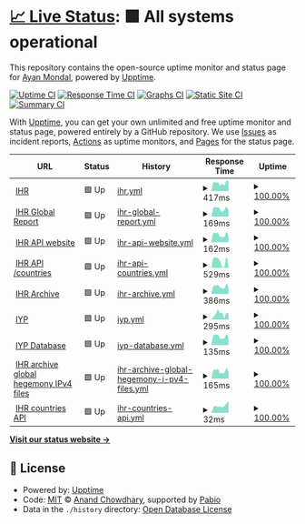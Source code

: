 # [📈 Live Status](https://trinetra110.github.io/test-upptime): <!--live status--> **🟩 All systems operational**

This repository contains the open-source uptime monitor and status page for [Ayan Mondal](https://trinetra110.github.io/test-upptime), powered by [Upptime](https://github.com/upptime/upptime).

[![Uptime CI](https://github.com/trinetra110/test-upptime/workflows/Uptime%20CI/badge.svg)](https://github.com/trinetra110/test-upptime/actions?query=workflow%3A%22Uptime+CI%22)
[![Response Time CI](https://github.com/trinetra110/test-upptime/workflows/Response%20Time%20CI/badge.svg)](https://github.com/trinetra110/test-upptime/actions?query=workflow%3A%22Response+Time+CI%22)
[![Graphs CI](https://github.com/trinetra110/test-upptime/workflows/Graphs%20CI/badge.svg)](https://github.com/trinetra110/test-upptime/actions?query=workflow%3A%22Graphs+CI%22)
[![Static Site CI](https://github.com/trinetra110/test-upptime/workflows/Static%20Site%20CI/badge.svg)](https://github.com/trinetra110/test-upptime/actions?query=workflow%3A%22Static+Site+CI%22)
[![Summary CI](https://github.com/trinetra110/test-upptime/workflows/Summary%20CI/badge.svg)](https://github.com/trinetra110/test-upptime/actions?query=workflow%3A%22Summary+CI%22)

With [Upptime](https://upptime.js.org), you can get your own unlimited and free uptime monitor and status page, powered entirely by a GitHub repository. We use [Issues](https://github.com/trinetra110/test-upptime/issues) as incident reports, [Actions](https://github.com/trinetra110/test-upptime/actions) as uptime monitors, and [Pages](https://trinetra110.github.io/test-upptime) for the status page.

<!--start: status pages-->
<!-- This summary is generated by Upptime (https://github.com/upptime/upptime) -->
<!-- Do not edit this manually, your changes will be overwritten -->
<!-- prettier-ignore -->
| URL | Status | History | Response Time | Uptime |
| --- | ------ | ------- | ------------- | ------ |
| <img alt="" src="https://icons.duckduckgo.com/ip3/www.ihr.live.ico" height="13"> [IHR](https://www.ihr.live) | 🟩 Up | [ihr.yml](https://github.com/trinetra110/test-upptime/commits/HEAD/history/ihr.yml) | <details><summary><img alt="Response time graph" src="./graphs/ihr/response-time-week.png" height="20"> 417ms</summary><br><a href="https://trinetra110.github.io/test-upptime/history/ihr"><img alt="Response time 417" src="https://img.shields.io/endpoint?url=https%3A%2F%2Fraw.githubusercontent.com%2Ftrinetra110%2Ftest-upptime%2FHEAD%2Fapi%2Fihr%2Fresponse-time.json"></a><br><a href="https://trinetra110.github.io/test-upptime/history/ihr"><img alt="24-hour response time 404" src="https://img.shields.io/endpoint?url=https%3A%2F%2Fraw.githubusercontent.com%2Ftrinetra110%2Ftest-upptime%2FHEAD%2Fapi%2Fihr%2Fresponse-time-day.json"></a><br><a href="https://trinetra110.github.io/test-upptime/history/ihr"><img alt="7-day response time 417" src="https://img.shields.io/endpoint?url=https%3A%2F%2Fraw.githubusercontent.com%2Ftrinetra110%2Ftest-upptime%2FHEAD%2Fapi%2Fihr%2Fresponse-time-week.json"></a><br><a href="https://trinetra110.github.io/test-upptime/history/ihr"><img alt="30-day response time 417" src="https://img.shields.io/endpoint?url=https%3A%2F%2Fraw.githubusercontent.com%2Ftrinetra110%2Ftest-upptime%2FHEAD%2Fapi%2Fihr%2Fresponse-time-month.json"></a><br><a href="https://trinetra110.github.io/test-upptime/history/ihr"><img alt="1-year response time 417" src="https://img.shields.io/endpoint?url=https%3A%2F%2Fraw.githubusercontent.com%2Ftrinetra110%2Ftest-upptime%2FHEAD%2Fapi%2Fihr%2Fresponse-time-year.json"></a></details> | <details><summary><a href="https://trinetra110.github.io/test-upptime/history/ihr">100.00%</a></summary><a href="https://trinetra110.github.io/test-upptime/history/ihr"><img alt="All-time uptime 100.00%" src="https://img.shields.io/endpoint?url=https%3A%2F%2Fraw.githubusercontent.com%2Ftrinetra110%2Ftest-upptime%2FHEAD%2Fapi%2Fihr%2Fuptime.json"></a><br><a href="https://trinetra110.github.io/test-upptime/history/ihr"><img alt="24-hour uptime 100.00%" src="https://img.shields.io/endpoint?url=https%3A%2F%2Fraw.githubusercontent.com%2Ftrinetra110%2Ftest-upptime%2FHEAD%2Fapi%2Fihr%2Fuptime-day.json"></a><br><a href="https://trinetra110.github.io/test-upptime/history/ihr"><img alt="7-day uptime 100.00%" src="https://img.shields.io/endpoint?url=https%3A%2F%2Fraw.githubusercontent.com%2Ftrinetra110%2Ftest-upptime%2FHEAD%2Fapi%2Fihr%2Fuptime-week.json"></a><br><a href="https://trinetra110.github.io/test-upptime/history/ihr"><img alt="30-day uptime 100.00%" src="https://img.shields.io/endpoint?url=https%3A%2F%2Fraw.githubusercontent.com%2Ftrinetra110%2Ftest-upptime%2FHEAD%2Fapi%2Fihr%2Fuptime-month.json"></a><br><a href="https://trinetra110.github.io/test-upptime/history/ihr"><img alt="1-year uptime 100.00%" src="https://img.shields.io/endpoint?url=https%3A%2F%2Fraw.githubusercontent.com%2Ftrinetra110%2Ftest-upptime%2FHEAD%2Fapi%2Fihr%2Fuptime-year.json"></a></details>
| <img alt="" src="https://icons.duckduckgo.com/ip3/www.ihr.live.ico" height="13"> [IHR Global Report](https://www.ihr.live/en/global-report) | 🟩 Up | [ihr-global-report.yml](https://github.com/trinetra110/test-upptime/commits/HEAD/history/ihr-global-report.yml) | <details><summary><img alt="Response time graph" src="./graphs/ihr-global-report/response-time-week.png" height="20"> 169ms</summary><br><a href="https://trinetra110.github.io/test-upptime/history/ihr-global-report"><img alt="Response time 169" src="https://img.shields.io/endpoint?url=https%3A%2F%2Fraw.githubusercontent.com%2Ftrinetra110%2Ftest-upptime%2FHEAD%2Fapi%2Fihr-global-report%2Fresponse-time.json"></a><br><a href="https://trinetra110.github.io/test-upptime/history/ihr-global-report"><img alt="24-hour response time 156" src="https://img.shields.io/endpoint?url=https%3A%2F%2Fraw.githubusercontent.com%2Ftrinetra110%2Ftest-upptime%2FHEAD%2Fapi%2Fihr-global-report%2Fresponse-time-day.json"></a><br><a href="https://trinetra110.github.io/test-upptime/history/ihr-global-report"><img alt="7-day response time 169" src="https://img.shields.io/endpoint?url=https%3A%2F%2Fraw.githubusercontent.com%2Ftrinetra110%2Ftest-upptime%2FHEAD%2Fapi%2Fihr-global-report%2Fresponse-time-week.json"></a><br><a href="https://trinetra110.github.io/test-upptime/history/ihr-global-report"><img alt="30-day response time 169" src="https://img.shields.io/endpoint?url=https%3A%2F%2Fraw.githubusercontent.com%2Ftrinetra110%2Ftest-upptime%2FHEAD%2Fapi%2Fihr-global-report%2Fresponse-time-month.json"></a><br><a href="https://trinetra110.github.io/test-upptime/history/ihr-global-report"><img alt="1-year response time 169" src="https://img.shields.io/endpoint?url=https%3A%2F%2Fraw.githubusercontent.com%2Ftrinetra110%2Ftest-upptime%2FHEAD%2Fapi%2Fihr-global-report%2Fresponse-time-year.json"></a></details> | <details><summary><a href="https://trinetra110.github.io/test-upptime/history/ihr-global-report">100.00%</a></summary><a href="https://trinetra110.github.io/test-upptime/history/ihr-global-report"><img alt="All-time uptime 100.00%" src="https://img.shields.io/endpoint?url=https%3A%2F%2Fraw.githubusercontent.com%2Ftrinetra110%2Ftest-upptime%2FHEAD%2Fapi%2Fihr-global-report%2Fuptime.json"></a><br><a href="https://trinetra110.github.io/test-upptime/history/ihr-global-report"><img alt="24-hour uptime 100.00%" src="https://img.shields.io/endpoint?url=https%3A%2F%2Fraw.githubusercontent.com%2Ftrinetra110%2Ftest-upptime%2FHEAD%2Fapi%2Fihr-global-report%2Fuptime-day.json"></a><br><a href="https://trinetra110.github.io/test-upptime/history/ihr-global-report"><img alt="7-day uptime 100.00%" src="https://img.shields.io/endpoint?url=https%3A%2F%2Fraw.githubusercontent.com%2Ftrinetra110%2Ftest-upptime%2FHEAD%2Fapi%2Fihr-global-report%2Fuptime-week.json"></a><br><a href="https://trinetra110.github.io/test-upptime/history/ihr-global-report"><img alt="30-day uptime 100.00%" src="https://img.shields.io/endpoint?url=https%3A%2F%2Fraw.githubusercontent.com%2Ftrinetra110%2Ftest-upptime%2FHEAD%2Fapi%2Fihr-global-report%2Fuptime-month.json"></a><br><a href="https://trinetra110.github.io/test-upptime/history/ihr-global-report"><img alt="1-year uptime 100.00%" src="https://img.shields.io/endpoint?url=https%3A%2F%2Fraw.githubusercontent.com%2Ftrinetra110%2Ftest-upptime%2FHEAD%2Fapi%2Fihr-global-report%2Fuptime-year.json"></a></details>
| <img alt="" src="https://icons.duckduckgo.com/ip3/www.ihr.live.ico" height="13"> [IHR API website](https://www.ihr.live/en/api) | 🟩 Up | [ihr-api-website.yml](https://github.com/trinetra110/test-upptime/commits/HEAD/history/ihr-api-website.yml) | <details><summary><img alt="Response time graph" src="./graphs/ihr-api-website/response-time-week.png" height="20"> 162ms</summary><br><a href="https://trinetra110.github.io/test-upptime/history/ihr-api-website"><img alt="Response time 162" src="https://img.shields.io/endpoint?url=https%3A%2F%2Fraw.githubusercontent.com%2Ftrinetra110%2Ftest-upptime%2FHEAD%2Fapi%2Fihr-api-website%2Fresponse-time.json"></a><br><a href="https://trinetra110.github.io/test-upptime/history/ihr-api-website"><img alt="24-hour response time 149" src="https://img.shields.io/endpoint?url=https%3A%2F%2Fraw.githubusercontent.com%2Ftrinetra110%2Ftest-upptime%2FHEAD%2Fapi%2Fihr-api-website%2Fresponse-time-day.json"></a><br><a href="https://trinetra110.github.io/test-upptime/history/ihr-api-website"><img alt="7-day response time 162" src="https://img.shields.io/endpoint?url=https%3A%2F%2Fraw.githubusercontent.com%2Ftrinetra110%2Ftest-upptime%2FHEAD%2Fapi%2Fihr-api-website%2Fresponse-time-week.json"></a><br><a href="https://trinetra110.github.io/test-upptime/history/ihr-api-website"><img alt="30-day response time 162" src="https://img.shields.io/endpoint?url=https%3A%2F%2Fraw.githubusercontent.com%2Ftrinetra110%2Ftest-upptime%2FHEAD%2Fapi%2Fihr-api-website%2Fresponse-time-month.json"></a><br><a href="https://trinetra110.github.io/test-upptime/history/ihr-api-website"><img alt="1-year response time 162" src="https://img.shields.io/endpoint?url=https%3A%2F%2Fraw.githubusercontent.com%2Ftrinetra110%2Ftest-upptime%2FHEAD%2Fapi%2Fihr-api-website%2Fresponse-time-year.json"></a></details> | <details><summary><a href="https://trinetra110.github.io/test-upptime/history/ihr-api-website">100.00%</a></summary><a href="https://trinetra110.github.io/test-upptime/history/ihr-api-website"><img alt="All-time uptime 100.00%" src="https://img.shields.io/endpoint?url=https%3A%2F%2Fraw.githubusercontent.com%2Ftrinetra110%2Ftest-upptime%2FHEAD%2Fapi%2Fihr-api-website%2Fuptime.json"></a><br><a href="https://trinetra110.github.io/test-upptime/history/ihr-api-website"><img alt="24-hour uptime 100.00%" src="https://img.shields.io/endpoint?url=https%3A%2F%2Fraw.githubusercontent.com%2Ftrinetra110%2Ftest-upptime%2FHEAD%2Fapi%2Fihr-api-website%2Fuptime-day.json"></a><br><a href="https://trinetra110.github.io/test-upptime/history/ihr-api-website"><img alt="7-day uptime 100.00%" src="https://img.shields.io/endpoint?url=https%3A%2F%2Fraw.githubusercontent.com%2Ftrinetra110%2Ftest-upptime%2FHEAD%2Fapi%2Fihr-api-website%2Fuptime-week.json"></a><br><a href="https://trinetra110.github.io/test-upptime/history/ihr-api-website"><img alt="30-day uptime 100.00%" src="https://img.shields.io/endpoint?url=https%3A%2F%2Fraw.githubusercontent.com%2Ftrinetra110%2Ftest-upptime%2FHEAD%2Fapi%2Fihr-api-website%2Fuptime-month.json"></a><br><a href="https://trinetra110.github.io/test-upptime/history/ihr-api-website"><img alt="1-year uptime 100.00%" src="https://img.shields.io/endpoint?url=https%3A%2F%2Fraw.githubusercontent.com%2Ftrinetra110%2Ftest-upptime%2FHEAD%2Fapi%2Fihr-api-website%2Fuptime-year.json"></a></details>
| <img alt="" src="https://icons.duckduckgo.com/ip3/null.ico" height="13"> [IHR API /countries](www.ihr.live/ihr/api/countries) | 🟩 Up | [ihr-api-countries.yml](https://github.com/trinetra110/test-upptime/commits/HEAD/history/ihr-api-countries.yml) | <details><summary><img alt="Response time graph" src="./graphs/ihr-api-countries/response-time-week.png" height="20"> 529ms</summary><br><a href="https://trinetra110.github.io/test-upptime/history/ihr-api-countries"><img alt="Response time 529" src="https://img.shields.io/endpoint?url=https%3A%2F%2Fraw.githubusercontent.com%2Ftrinetra110%2Ftest-upptime%2FHEAD%2Fapi%2Fihr-api-countries%2Fresponse-time.json"></a><br><a href="https://trinetra110.github.io/test-upptime/history/ihr-api-countries"><img alt="24-hour response time 414" src="https://img.shields.io/endpoint?url=https%3A%2F%2Fraw.githubusercontent.com%2Ftrinetra110%2Ftest-upptime%2FHEAD%2Fapi%2Fihr-api-countries%2Fresponse-time-day.json"></a><br><a href="https://trinetra110.github.io/test-upptime/history/ihr-api-countries"><img alt="7-day response time 529" src="https://img.shields.io/endpoint?url=https%3A%2F%2Fraw.githubusercontent.com%2Ftrinetra110%2Ftest-upptime%2FHEAD%2Fapi%2Fihr-api-countries%2Fresponse-time-week.json"></a><br><a href="https://trinetra110.github.io/test-upptime/history/ihr-api-countries"><img alt="30-day response time 529" src="https://img.shields.io/endpoint?url=https%3A%2F%2Fraw.githubusercontent.com%2Ftrinetra110%2Ftest-upptime%2FHEAD%2Fapi%2Fihr-api-countries%2Fresponse-time-month.json"></a><br><a href="https://trinetra110.github.io/test-upptime/history/ihr-api-countries"><img alt="1-year response time 529" src="https://img.shields.io/endpoint?url=https%3A%2F%2Fraw.githubusercontent.com%2Ftrinetra110%2Ftest-upptime%2FHEAD%2Fapi%2Fihr-api-countries%2Fresponse-time-year.json"></a></details> | <details><summary><a href="https://trinetra110.github.io/test-upptime/history/ihr-api-countries">100.00%</a></summary><a href="https://trinetra110.github.io/test-upptime/history/ihr-api-countries"><img alt="All-time uptime 100.00%" src="https://img.shields.io/endpoint?url=https%3A%2F%2Fraw.githubusercontent.com%2Ftrinetra110%2Ftest-upptime%2FHEAD%2Fapi%2Fihr-api-countries%2Fuptime.json"></a><br><a href="https://trinetra110.github.io/test-upptime/history/ihr-api-countries"><img alt="24-hour uptime 100.00%" src="https://img.shields.io/endpoint?url=https%3A%2F%2Fraw.githubusercontent.com%2Ftrinetra110%2Ftest-upptime%2FHEAD%2Fapi%2Fihr-api-countries%2Fuptime-day.json"></a><br><a href="https://trinetra110.github.io/test-upptime/history/ihr-api-countries"><img alt="7-day uptime 100.00%" src="https://img.shields.io/endpoint?url=https%3A%2F%2Fraw.githubusercontent.com%2Ftrinetra110%2Ftest-upptime%2FHEAD%2Fapi%2Fihr-api-countries%2Fuptime-week.json"></a><br><a href="https://trinetra110.github.io/test-upptime/history/ihr-api-countries"><img alt="30-day uptime 100.00%" src="https://img.shields.io/endpoint?url=https%3A%2F%2Fraw.githubusercontent.com%2Ftrinetra110%2Ftest-upptime%2FHEAD%2Fapi%2Fihr-api-countries%2Fuptime-month.json"></a><br><a href="https://trinetra110.github.io/test-upptime/history/ihr-api-countries"><img alt="1-year uptime 100.00%" src="https://img.shields.io/endpoint?url=https%3A%2F%2Fraw.githubusercontent.com%2Ftrinetra110%2Ftest-upptime%2FHEAD%2Fapi%2Fihr-api-countries%2Fuptime-year.json"></a></details>
| <img alt="" src="https://icons.duckduckgo.com/ip3/archive.ihr.live.ico" height="13"> [IHR Archive](https://archive.ihr.live) | 🟩 Up | [ihr-archive.yml](https://github.com/trinetra110/test-upptime/commits/HEAD/history/ihr-archive.yml) | <details><summary><img alt="Response time graph" src="./graphs/ihr-archive/response-time-week.png" height="20"> 386ms</summary><br><a href="https://trinetra110.github.io/test-upptime/history/ihr-archive"><img alt="Response time 386" src="https://img.shields.io/endpoint?url=https%3A%2F%2Fraw.githubusercontent.com%2Ftrinetra110%2Ftest-upptime%2FHEAD%2Fapi%2Fihr-archive%2Fresponse-time.json"></a><br><a href="https://trinetra110.github.io/test-upptime/history/ihr-archive"><img alt="24-hour response time 371" src="https://img.shields.io/endpoint?url=https%3A%2F%2Fraw.githubusercontent.com%2Ftrinetra110%2Ftest-upptime%2FHEAD%2Fapi%2Fihr-archive%2Fresponse-time-day.json"></a><br><a href="https://trinetra110.github.io/test-upptime/history/ihr-archive"><img alt="7-day response time 386" src="https://img.shields.io/endpoint?url=https%3A%2F%2Fraw.githubusercontent.com%2Ftrinetra110%2Ftest-upptime%2FHEAD%2Fapi%2Fihr-archive%2Fresponse-time-week.json"></a><br><a href="https://trinetra110.github.io/test-upptime/history/ihr-archive"><img alt="30-day response time 386" src="https://img.shields.io/endpoint?url=https%3A%2F%2Fraw.githubusercontent.com%2Ftrinetra110%2Ftest-upptime%2FHEAD%2Fapi%2Fihr-archive%2Fresponse-time-month.json"></a><br><a href="https://trinetra110.github.io/test-upptime/history/ihr-archive"><img alt="1-year response time 386" src="https://img.shields.io/endpoint?url=https%3A%2F%2Fraw.githubusercontent.com%2Ftrinetra110%2Ftest-upptime%2FHEAD%2Fapi%2Fihr-archive%2Fresponse-time-year.json"></a></details> | <details><summary><a href="https://trinetra110.github.io/test-upptime/history/ihr-archive">100.00%</a></summary><a href="https://trinetra110.github.io/test-upptime/history/ihr-archive"><img alt="All-time uptime 100.00%" src="https://img.shields.io/endpoint?url=https%3A%2F%2Fraw.githubusercontent.com%2Ftrinetra110%2Ftest-upptime%2FHEAD%2Fapi%2Fihr-archive%2Fuptime.json"></a><br><a href="https://trinetra110.github.io/test-upptime/history/ihr-archive"><img alt="24-hour uptime 100.00%" src="https://img.shields.io/endpoint?url=https%3A%2F%2Fraw.githubusercontent.com%2Ftrinetra110%2Ftest-upptime%2FHEAD%2Fapi%2Fihr-archive%2Fuptime-day.json"></a><br><a href="https://trinetra110.github.io/test-upptime/history/ihr-archive"><img alt="7-day uptime 100.00%" src="https://img.shields.io/endpoint?url=https%3A%2F%2Fraw.githubusercontent.com%2Ftrinetra110%2Ftest-upptime%2FHEAD%2Fapi%2Fihr-archive%2Fuptime-week.json"></a><br><a href="https://trinetra110.github.io/test-upptime/history/ihr-archive"><img alt="30-day uptime 100.00%" src="https://img.shields.io/endpoint?url=https%3A%2F%2Fraw.githubusercontent.com%2Ftrinetra110%2Ftest-upptime%2FHEAD%2Fapi%2Fihr-archive%2Fuptime-month.json"></a><br><a href="https://trinetra110.github.io/test-upptime/history/ihr-archive"><img alt="1-year uptime 100.00%" src="https://img.shields.io/endpoint?url=https%3A%2F%2Fraw.githubusercontent.com%2Ftrinetra110%2Ftest-upptime%2FHEAD%2Fapi%2Fihr-archive%2Fuptime-year.json"></a></details>
| <img alt="" src="https://icons.duckduckgo.com/ip3/iyp.iijlab.net.ico" height="13"> [IYP](https://iyp.iijlab.net) | 🟩 Up | [iyp.yml](https://github.com/trinetra110/test-upptime/commits/HEAD/history/iyp.yml) | <details><summary><img alt="Response time graph" src="./graphs/iyp/response-time-week.png" height="20"> 295ms</summary><br><a href="https://trinetra110.github.io/test-upptime/history/iyp"><img alt="Response time 295" src="https://img.shields.io/endpoint?url=https%3A%2F%2Fraw.githubusercontent.com%2Ftrinetra110%2Ftest-upptime%2FHEAD%2Fapi%2Fiyp%2Fresponse-time.json"></a><br><a href="https://trinetra110.github.io/test-upptime/history/iyp"><img alt="24-hour response time 322" src="https://img.shields.io/endpoint?url=https%3A%2F%2Fraw.githubusercontent.com%2Ftrinetra110%2Ftest-upptime%2FHEAD%2Fapi%2Fiyp%2Fresponse-time-day.json"></a><br><a href="https://trinetra110.github.io/test-upptime/history/iyp"><img alt="7-day response time 295" src="https://img.shields.io/endpoint?url=https%3A%2F%2Fraw.githubusercontent.com%2Ftrinetra110%2Ftest-upptime%2FHEAD%2Fapi%2Fiyp%2Fresponse-time-week.json"></a><br><a href="https://trinetra110.github.io/test-upptime/history/iyp"><img alt="30-day response time 295" src="https://img.shields.io/endpoint?url=https%3A%2F%2Fraw.githubusercontent.com%2Ftrinetra110%2Ftest-upptime%2FHEAD%2Fapi%2Fiyp%2Fresponse-time-month.json"></a><br><a href="https://trinetra110.github.io/test-upptime/history/iyp"><img alt="1-year response time 295" src="https://img.shields.io/endpoint?url=https%3A%2F%2Fraw.githubusercontent.com%2Ftrinetra110%2Ftest-upptime%2FHEAD%2Fapi%2Fiyp%2Fresponse-time-year.json"></a></details> | <details><summary><a href="https://trinetra110.github.io/test-upptime/history/iyp">100.00%</a></summary><a href="https://trinetra110.github.io/test-upptime/history/iyp"><img alt="All-time uptime 100.00%" src="https://img.shields.io/endpoint?url=https%3A%2F%2Fraw.githubusercontent.com%2Ftrinetra110%2Ftest-upptime%2FHEAD%2Fapi%2Fiyp%2Fuptime.json"></a><br><a href="https://trinetra110.github.io/test-upptime/history/iyp"><img alt="24-hour uptime 100.00%" src="https://img.shields.io/endpoint?url=https%3A%2F%2Fraw.githubusercontent.com%2Ftrinetra110%2Ftest-upptime%2FHEAD%2Fapi%2Fiyp%2Fuptime-day.json"></a><br><a href="https://trinetra110.github.io/test-upptime/history/iyp"><img alt="7-day uptime 100.00%" src="https://img.shields.io/endpoint?url=https%3A%2F%2Fraw.githubusercontent.com%2Ftrinetra110%2Ftest-upptime%2FHEAD%2Fapi%2Fiyp%2Fuptime-week.json"></a><br><a href="https://trinetra110.github.io/test-upptime/history/iyp"><img alt="30-day uptime 100.00%" src="https://img.shields.io/endpoint?url=https%3A%2F%2Fraw.githubusercontent.com%2Ftrinetra110%2Ftest-upptime%2FHEAD%2Fapi%2Fiyp%2Fuptime-month.json"></a><br><a href="https://trinetra110.github.io/test-upptime/history/iyp"><img alt="1-year uptime 100.00%" src="https://img.shields.io/endpoint?url=https%3A%2F%2Fraw.githubusercontent.com%2Ftrinetra110%2Ftest-upptime%2FHEAD%2Fapi%2Fiyp%2Fuptime-year.json"></a></details>
| <img alt="" src="https://icons.duckduckgo.com/ip3/null.ico" height="13"> [IYP Database](iyp-bolt.iijlab.net) | 🟩 Up | [iyp-database.yml](https://github.com/trinetra110/test-upptime/commits/HEAD/history/iyp-database.yml) | <details><summary><img alt="Response time graph" src="./graphs/iyp-database/response-time-week.png" height="20"> 135ms</summary><br><a href="https://trinetra110.github.io/test-upptime/history/iyp-database"><img alt="Response time 135" src="https://img.shields.io/endpoint?url=https%3A%2F%2Fraw.githubusercontent.com%2Ftrinetra110%2Ftest-upptime%2FHEAD%2Fapi%2Fiyp-database%2Fresponse-time.json"></a><br><a href="https://trinetra110.github.io/test-upptime/history/iyp-database"><img alt="24-hour response time 125" src="https://img.shields.io/endpoint?url=https%3A%2F%2Fraw.githubusercontent.com%2Ftrinetra110%2Ftest-upptime%2FHEAD%2Fapi%2Fiyp-database%2Fresponse-time-day.json"></a><br><a href="https://trinetra110.github.io/test-upptime/history/iyp-database"><img alt="7-day response time 135" src="https://img.shields.io/endpoint?url=https%3A%2F%2Fraw.githubusercontent.com%2Ftrinetra110%2Ftest-upptime%2FHEAD%2Fapi%2Fiyp-database%2Fresponse-time-week.json"></a><br><a href="https://trinetra110.github.io/test-upptime/history/iyp-database"><img alt="30-day response time 135" src="https://img.shields.io/endpoint?url=https%3A%2F%2Fraw.githubusercontent.com%2Ftrinetra110%2Ftest-upptime%2FHEAD%2Fapi%2Fiyp-database%2Fresponse-time-month.json"></a><br><a href="https://trinetra110.github.io/test-upptime/history/iyp-database"><img alt="1-year response time 135" src="https://img.shields.io/endpoint?url=https%3A%2F%2Fraw.githubusercontent.com%2Ftrinetra110%2Ftest-upptime%2FHEAD%2Fapi%2Fiyp-database%2Fresponse-time-year.json"></a></details> | <details><summary><a href="https://trinetra110.github.io/test-upptime/history/iyp-database">100.00%</a></summary><a href="https://trinetra110.github.io/test-upptime/history/iyp-database"><img alt="All-time uptime 100.00%" src="https://img.shields.io/endpoint?url=https%3A%2F%2Fraw.githubusercontent.com%2Ftrinetra110%2Ftest-upptime%2FHEAD%2Fapi%2Fiyp-database%2Fuptime.json"></a><br><a href="https://trinetra110.github.io/test-upptime/history/iyp-database"><img alt="24-hour uptime 100.00%" src="https://img.shields.io/endpoint?url=https%3A%2F%2Fraw.githubusercontent.com%2Ftrinetra110%2Ftest-upptime%2FHEAD%2Fapi%2Fiyp-database%2Fuptime-day.json"></a><br><a href="https://trinetra110.github.io/test-upptime/history/iyp-database"><img alt="7-day uptime 100.00%" src="https://img.shields.io/endpoint?url=https%3A%2F%2Fraw.githubusercontent.com%2Ftrinetra110%2Ftest-upptime%2FHEAD%2Fapi%2Fiyp-database%2Fuptime-week.json"></a><br><a href="https://trinetra110.github.io/test-upptime/history/iyp-database"><img alt="30-day uptime 100.00%" src="https://img.shields.io/endpoint?url=https%3A%2F%2Fraw.githubusercontent.com%2Ftrinetra110%2Ftest-upptime%2FHEAD%2Fapi%2Fiyp-database%2Fuptime-month.json"></a><br><a href="https://trinetra110.github.io/test-upptime/history/iyp-database"><img alt="1-year uptime 100.00%" src="https://img.shields.io/endpoint?url=https%3A%2F%2Fraw.githubusercontent.com%2Ftrinetra110%2Ftest-upptime%2FHEAD%2Fapi%2Fiyp-database%2Fuptime-year.json"></a></details>
| <img alt="" src="https://icons.duckduckgo.com/ip3/archive.ihr.live.ico" height="13"> [IHR archive global hegemony IPv4 files](https://archive.ihr.live/ihr/hegemony/ipv4/global/2020/01/01/) | 🟩 Up | [ihr-archive-global-hegemony-i-pv4-files.yml](https://github.com/trinetra110/test-upptime/commits/HEAD/history/ihr-archive-global-hegemony-i-pv4-files.yml) | <details><summary><img alt="Response time graph" src="./graphs/ihr-archive-global-hegemony-i-pv4-files/response-time-week.png" height="20"> 165ms</summary><br><a href="https://trinetra110.github.io/test-upptime/history/ihr-archive-global-hegemony-i-pv4-files"><img alt="Response time 165" src="https://img.shields.io/endpoint?url=https%3A%2F%2Fraw.githubusercontent.com%2Ftrinetra110%2Ftest-upptime%2FHEAD%2Fapi%2Fihr-archive-global-hegemony-i-pv4-files%2Fresponse-time.json"></a><br><a href="https://trinetra110.github.io/test-upptime/history/ihr-archive-global-hegemony-i-pv4-files"><img alt="24-hour response time 156" src="https://img.shields.io/endpoint?url=https%3A%2F%2Fraw.githubusercontent.com%2Ftrinetra110%2Ftest-upptime%2FHEAD%2Fapi%2Fihr-archive-global-hegemony-i-pv4-files%2Fresponse-time-day.json"></a><br><a href="https://trinetra110.github.io/test-upptime/history/ihr-archive-global-hegemony-i-pv4-files"><img alt="7-day response time 165" src="https://img.shields.io/endpoint?url=https%3A%2F%2Fraw.githubusercontent.com%2Ftrinetra110%2Ftest-upptime%2FHEAD%2Fapi%2Fihr-archive-global-hegemony-i-pv4-files%2Fresponse-time-week.json"></a><br><a href="https://trinetra110.github.io/test-upptime/history/ihr-archive-global-hegemony-i-pv4-files"><img alt="30-day response time 165" src="https://img.shields.io/endpoint?url=https%3A%2F%2Fraw.githubusercontent.com%2Ftrinetra110%2Ftest-upptime%2FHEAD%2Fapi%2Fihr-archive-global-hegemony-i-pv4-files%2Fresponse-time-month.json"></a><br><a href="https://trinetra110.github.io/test-upptime/history/ihr-archive-global-hegemony-i-pv4-files"><img alt="1-year response time 165" src="https://img.shields.io/endpoint?url=https%3A%2F%2Fraw.githubusercontent.com%2Ftrinetra110%2Ftest-upptime%2FHEAD%2Fapi%2Fihr-archive-global-hegemony-i-pv4-files%2Fresponse-time-year.json"></a></details> | <details><summary><a href="https://trinetra110.github.io/test-upptime/history/ihr-archive-global-hegemony-i-pv4-files">100.00%</a></summary><a href="https://trinetra110.github.io/test-upptime/history/ihr-archive-global-hegemony-i-pv4-files"><img alt="All-time uptime 100.00%" src="https://img.shields.io/endpoint?url=https%3A%2F%2Fraw.githubusercontent.com%2Ftrinetra110%2Ftest-upptime%2FHEAD%2Fapi%2Fihr-archive-global-hegemony-i-pv4-files%2Fuptime.json"></a><br><a href="https://trinetra110.github.io/test-upptime/history/ihr-archive-global-hegemony-i-pv4-files"><img alt="24-hour uptime 100.00%" src="https://img.shields.io/endpoint?url=https%3A%2F%2Fraw.githubusercontent.com%2Ftrinetra110%2Ftest-upptime%2FHEAD%2Fapi%2Fihr-archive-global-hegemony-i-pv4-files%2Fuptime-day.json"></a><br><a href="https://trinetra110.github.io/test-upptime/history/ihr-archive-global-hegemony-i-pv4-files"><img alt="7-day uptime 100.00%" src="https://img.shields.io/endpoint?url=https%3A%2F%2Fraw.githubusercontent.com%2Ftrinetra110%2Ftest-upptime%2FHEAD%2Fapi%2Fihr-archive-global-hegemony-i-pv4-files%2Fuptime-week.json"></a><br><a href="https://trinetra110.github.io/test-upptime/history/ihr-archive-global-hegemony-i-pv4-files"><img alt="30-day uptime 100.00%" src="https://img.shields.io/endpoint?url=https%3A%2F%2Fraw.githubusercontent.com%2Ftrinetra110%2Ftest-upptime%2FHEAD%2Fapi%2Fihr-archive-global-hegemony-i-pv4-files%2Fuptime-month.json"></a><br><a href="https://trinetra110.github.io/test-upptime/history/ihr-archive-global-hegemony-i-pv4-files"><img alt="1-year uptime 100.00%" src="https://img.shields.io/endpoint?url=https%3A%2F%2Fraw.githubusercontent.com%2Ftrinetra110%2Ftest-upptime%2FHEAD%2Fapi%2Fihr-archive-global-hegemony-i-pv4-files%2Fuptime-year.json"></a></details>
| <img alt="" src="https://icons.duckduckgo.com/ip3/null.ico" height="13"> [IHR countries API](www.ihr.live/ihr/api/countries) | 🟩 Up | [ihr-countries-api.yml](https://github.com/trinetra110/test-upptime/commits/HEAD/history/ihr-countries-api.yml) | <details><summary><img alt="Response time graph" src="./graphs/ihr-countries-api/response-time-week.png" height="20"> 32ms</summary><br><a href="https://trinetra110.github.io/test-upptime/history/ihr-countries-api"><img alt="Response time 32" src="https://img.shields.io/endpoint?url=https%3A%2F%2Fraw.githubusercontent.com%2Ftrinetra110%2Ftest-upptime%2FHEAD%2Fapi%2Fihr-countries-api%2Fresponse-time.json"></a><br><a href="https://trinetra110.github.io/test-upptime/history/ihr-countries-api"><img alt="24-hour response time 32" src="https://img.shields.io/endpoint?url=https%3A%2F%2Fraw.githubusercontent.com%2Ftrinetra110%2Ftest-upptime%2FHEAD%2Fapi%2Fihr-countries-api%2Fresponse-time-day.json"></a><br><a href="https://trinetra110.github.io/test-upptime/history/ihr-countries-api"><img alt="7-day response time 32" src="https://img.shields.io/endpoint?url=https%3A%2F%2Fraw.githubusercontent.com%2Ftrinetra110%2Ftest-upptime%2FHEAD%2Fapi%2Fihr-countries-api%2Fresponse-time-week.json"></a><br><a href="https://trinetra110.github.io/test-upptime/history/ihr-countries-api"><img alt="30-day response time 32" src="https://img.shields.io/endpoint?url=https%3A%2F%2Fraw.githubusercontent.com%2Ftrinetra110%2Ftest-upptime%2FHEAD%2Fapi%2Fihr-countries-api%2Fresponse-time-month.json"></a><br><a href="https://trinetra110.github.io/test-upptime/history/ihr-countries-api"><img alt="1-year response time 32" src="https://img.shields.io/endpoint?url=https%3A%2F%2Fraw.githubusercontent.com%2Ftrinetra110%2Ftest-upptime%2FHEAD%2Fapi%2Fihr-countries-api%2Fresponse-time-year.json"></a></details> | <details><summary><a href="https://trinetra110.github.io/test-upptime/history/ihr-countries-api">100.00%</a></summary><a href="https://trinetra110.github.io/test-upptime/history/ihr-countries-api"><img alt="All-time uptime 100.00%" src="https://img.shields.io/endpoint?url=https%3A%2F%2Fraw.githubusercontent.com%2Ftrinetra110%2Ftest-upptime%2FHEAD%2Fapi%2Fihr-countries-api%2Fuptime.json"></a><br><a href="https://trinetra110.github.io/test-upptime/history/ihr-countries-api"><img alt="24-hour uptime 100.00%" src="https://img.shields.io/endpoint?url=https%3A%2F%2Fraw.githubusercontent.com%2Ftrinetra110%2Ftest-upptime%2FHEAD%2Fapi%2Fihr-countries-api%2Fuptime-day.json"></a><br><a href="https://trinetra110.github.io/test-upptime/history/ihr-countries-api"><img alt="7-day uptime 100.00%" src="https://img.shields.io/endpoint?url=https%3A%2F%2Fraw.githubusercontent.com%2Ftrinetra110%2Ftest-upptime%2FHEAD%2Fapi%2Fihr-countries-api%2Fuptime-week.json"></a><br><a href="https://trinetra110.github.io/test-upptime/history/ihr-countries-api"><img alt="30-day uptime 100.00%" src="https://img.shields.io/endpoint?url=https%3A%2F%2Fraw.githubusercontent.com%2Ftrinetra110%2Ftest-upptime%2FHEAD%2Fapi%2Fihr-countries-api%2Fuptime-month.json"></a><br><a href="https://trinetra110.github.io/test-upptime/history/ihr-countries-api"><img alt="1-year uptime 100.00%" src="https://img.shields.io/endpoint?url=https%3A%2F%2Fraw.githubusercontent.com%2Ftrinetra110%2Ftest-upptime%2FHEAD%2Fapi%2Fihr-countries-api%2Fuptime-year.json"></a></details>

<!--end: status pages-->

[**Visit our status website →**](https://trinetra110.github.io/test-upptime)

## 📄 License

- Powered by: [Upptime](https://github.com/upptime/upptime)
- Code: [MIT](./LICENSE) © [Anand Chowdhary](https://anandchowdhary.com), supported by [Pabio](https://pabio.com)
- Data in the `./history` directory: [Open Database License](https://opendatacommons.org/licenses/odbl/1-0/)

